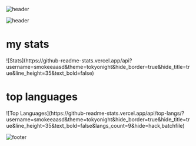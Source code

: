 ![header](https://capsule-render.vercel.app/api?type=waving&color=0:8C00FF,100:B380FF&height=175&animation=fadeIn&text=my%20profile&fontColor=FFFFFF&fontSize=40&fontAlignY=35)

![header](https://capsule-render.vercel.app/api?type=transparent&height=175&animation=fadeIn&text=Lucas%20Alencar&fontColor=924FFF&fontSize=50&fontAlignY=15&desc=fullstack%20developer&descAlign=58&descAlignY=35)

<h1>my stats</h1>
![Stats](https://github-readme-stats.vercel.app/api?username=smokeeaasd&theme=tokyonight&hide_border=true&hide_title=true&line_height=35&text_bold=false)

<h1>top languages</h1>
![Top Languages](https://github-readme-stats.vercel.app/api/top-langs/?username=smokeeaasd&theme=tokyonight&hide_border=true&hide_title=true&line_height=35&text_bold=false&langs_count=9&hide=hack,batchfile)

![footer](https://capsule-render.vercel.app/api?section=footer&type=waving&color=0:8C00FF,100:B380FF&height=175)
